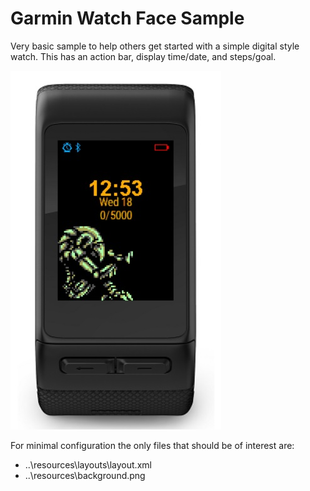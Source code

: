 <h1>Garmin Watch Face Sample</h1>

Very basic sample to help others get started with a simple digital style watch. This has an action bar, display time/date, and steps/goal.

<img src="https://github.com/LambentFox/GarminWatchFaceSample/blob/master/preview.jpg?raw=true" />

For minimal configuration the only files that should be of interest are:
- ..\resources\layouts\layout.xml
- ..\resources\background.png 
